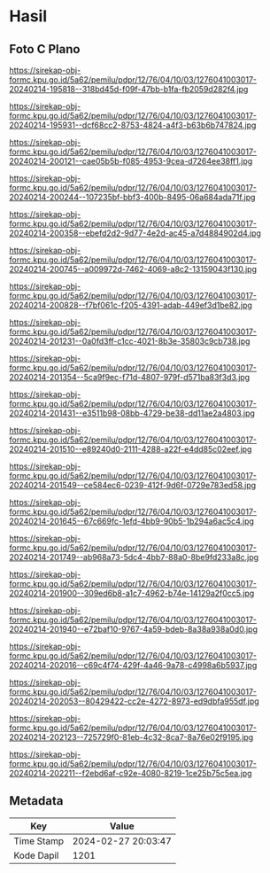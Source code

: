 # Hasil

## Foto C Plano

https://sirekap-obj-formc.kpu.go.id/5a62/pemilu/pdpr/12/76/04/10/03/1276041003017-20240214-195818--318bd45d-f09f-47bb-b1fa-fb2059d282f4.jpg

https://sirekap-obj-formc.kpu.go.id/5a62/pemilu/pdpr/12/76/04/10/03/1276041003017-20240214-195931--dcf68cc2-8753-4824-a4f3-b63b6b747824.jpg

https://sirekap-obj-formc.kpu.go.id/5a62/pemilu/pdpr/12/76/04/10/03/1276041003017-20240214-200121--cae05b5b-f085-4953-9cea-d7264ee38ff1.jpg

https://sirekap-obj-formc.kpu.go.id/5a62/pemilu/pdpr/12/76/04/10/03/1276041003017-20240214-200244--107235bf-bbf3-400b-8495-06a684ada71f.jpg

https://sirekap-obj-formc.kpu.go.id/5a62/pemilu/pdpr/12/76/04/10/03/1276041003017-20240214-200358--ebefd2d2-9d77-4e2d-ac45-a7d4884902d4.jpg

https://sirekap-obj-formc.kpu.go.id/5a62/pemilu/pdpr/12/76/04/10/03/1276041003017-20240214-200745--a009972d-7462-4069-a8c2-13159043f130.jpg

https://sirekap-obj-formc.kpu.go.id/5a62/pemilu/pdpr/12/76/04/10/03/1276041003017-20240214-200828--f7bf061c-f205-4391-adab-449ef3d1be82.jpg

https://sirekap-obj-formc.kpu.go.id/5a62/pemilu/pdpr/12/76/04/10/03/1276041003017-20240214-201231--0a0fd3ff-c1cc-4021-8b3e-35803c9cb738.jpg

https://sirekap-obj-formc.kpu.go.id/5a62/pemilu/pdpr/12/76/04/10/03/1276041003017-20240214-201354--5ca9f9ec-f71d-4807-979f-d571ba83f3d3.jpg

https://sirekap-obj-formc.kpu.go.id/5a62/pemilu/pdpr/12/76/04/10/03/1276041003017-20240214-201431--e3511b98-08bb-4729-be38-dd11ae2a4803.jpg

https://sirekap-obj-formc.kpu.go.id/5a62/pemilu/pdpr/12/76/04/10/03/1276041003017-20240214-201510--e89240d0-2111-4288-a22f-e4dd85c02eef.jpg

https://sirekap-obj-formc.kpu.go.id/5a62/pemilu/pdpr/12/76/04/10/03/1276041003017-20240214-201549--ce584ec6-0239-412f-9d6f-0729e783ed58.jpg

https://sirekap-obj-formc.kpu.go.id/5a62/pemilu/pdpr/12/76/04/10/03/1276041003017-20240214-201645--67c669fc-1efd-4bb9-90b5-1b294a6ac5c4.jpg

https://sirekap-obj-formc.kpu.go.id/5a62/pemilu/pdpr/12/76/04/10/03/1276041003017-20240214-201749--ab968a73-5dc4-4bb7-88a0-8be9fd233a8c.jpg

https://sirekap-obj-formc.kpu.go.id/5a62/pemilu/pdpr/12/76/04/10/03/1276041003017-20240214-201900--309ed6b8-a1c7-4962-b74e-14129a2f0cc5.jpg

https://sirekap-obj-formc.kpu.go.id/5a62/pemilu/pdpr/12/76/04/10/03/1276041003017-20240214-201940--e72baf10-9767-4a59-bdeb-8a38a938a0d0.jpg

https://sirekap-obj-formc.kpu.go.id/5a62/pemilu/pdpr/12/76/04/10/03/1276041003017-20240214-202016--c69c4f74-429f-4a46-9a78-c4998a6b5937.jpg

https://sirekap-obj-formc.kpu.go.id/5a62/pemilu/pdpr/12/76/04/10/03/1276041003017-20240214-202053--80429422-cc2e-4272-8973-ed9dbfa955df.jpg

https://sirekap-obj-formc.kpu.go.id/5a62/pemilu/pdpr/12/76/04/10/03/1276041003017-20240214-202123--725729f0-81eb-4c32-8ca7-8a76e02f9195.jpg

https://sirekap-obj-formc.kpu.go.id/5a62/pemilu/pdpr/12/76/04/10/03/1276041003017-20240214-202211--f2ebd6af-c92e-4080-8219-1ce25b75c5ea.jpg


## Metadata

| Key        | Value               |
| ---------- | ------------------- |
| Time Stamp | 2024-02-27 20:03:47 |
| Kode Dapil | 1201                |



